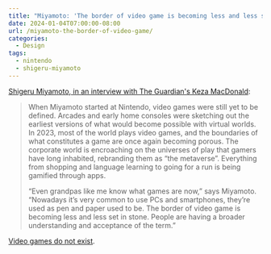 ```yaml
---
title: "Miyamoto: 'The border of video game is becoming less and less set in stone'"
date: 2024-01-04T07:00:00-08:00
url: /miyamoto-the-border-of-video-game/
categories:
  - Design
tags:
  - nintendo
  - shigeru-miyamoto
---
```


[Shigeru Miyamoto, in an interview with The Guardian's Keza MacDonald](https://www.theguardian.com/culture/2023/dec/30/nintendo-shigeru-miyamoto-interview-mario-zelda-switch-pikmin-splatoon):

> When Miyamoto started at Nintendo, video games were still yet to be defined. Arcades and early home consoles were sketching out the earliest versions of what would become possible with virtual worlds. In 2023, most of the world plays video games, and the boundaries of what constitutes a game are once again becoming porous. The corporate world is encroaching on the universes of play that gamers have long inhabited, rebranding them as “the metaverse”. Everything from shopping and language learning to going for a run is being gamified through apps.
> 
> “Even grandpas like me know what games are now,” says Miyamoto. “Nowadays it’s very common to use PCs and smartphones, they’re used as pen and paper used to be. The border of video game is becoming less and less set in stone. People are having a broader understanding and acceptance of the term.”

[Video games do not exist](/2019/10/01/video-games-do-not-exist/).
